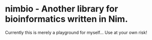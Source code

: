 # nimbio - Another library for bioinformatics written in Nim.

Currently this is merely a playground for myself... Use at your own risk!
